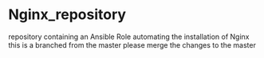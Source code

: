 # Nginx_repository
repository containing an Ansible Role automating the installation of Nginx
this is a branched from the master please merge the changes to the master 
